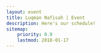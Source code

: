 ```yaml
---
layout: event
title: Luqman Nafisah | Event
description: Here's our schedule!
sitemap:
    priority: 0.9
    lastmod: 2018-01-17
---
```

